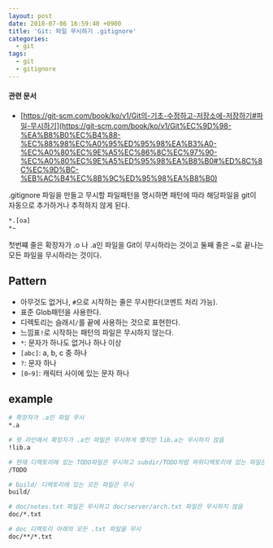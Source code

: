 ```yaml
---
layout: post
date: 2018-07-06 16:59:40 +0900
title: 'Git: 파일 무시하기 .gitignore'
categories:
  - git
tags:
  - git
  - gitignore
---
```


#### 관련 문서

- [https://git-scm.com/book/ko/v1/Git의-기초-수정하고-저장소에-저장하기#파일-무시하기](https://git-scm.com/book/ko/v1/Git%EC%9D%98-%EA%B8%B0%EC%B4%88-%EC%88%98%EC%A0%95%ED%95%98%EA%B3%A0-%EC%A0%80%EC%9E%A5%EC%86%8C%EC%97%90-%EC%A0%80%EC%9E%A5%ED%95%98%EA%B8%B0#%ED%8C%8C%EC%9D%BC-%EB%AC%B4%EC%8B%9C%ED%95%98%EA%B8%B0)

.gitignore 파일을 만들고 무시할 파일패턴을 명시하면 패턴에 따라 해당파일을 git이 자동으로 추가하거나 추적하지 않게 된다.

```bash
*.[oa]
*~
```

첫번쨰 줄은 확장자가 .o 나 .a인 파일을 Git이 무시하라는 것이고 둘째 줄은 ~로 끝나는 모든 파일을 무시하라는 것이다.

## Pattern

- 아무것도 없거나, `#`으로 시작하는 줄은 무시한다(코멘트 처리 가능).
- 표준 Glob패턴을 사용한다.
- 디렉토리는 슬래시`/`를 끝에 사용하는 것으로 표현한다.
- 느낌표`!`로 시작하는 패턴의 파일은 무시하지 않는다.
- `*`: 문자가 하나도 없거나 하나 이상
- `[abc]`: a, b, c 중 하나
- `?`: 문자 하나
- `[0~9]`: 캐릭터 사이에 있는 문자 하나

## example

```bash
# 확장자가 .a인 파일 무시
*.a

# 윗 라인에서 확장자가 .a인 파일은 무시하게 했지만 lib.a는 무시하지 않음
!lib.a

# 현재 디렉토리에 있는 TODO파일은 무시하고 subdir/TODO처럼 하위디렉토리에 있는 파일은 무시하지 않음
/TODO

# build/ 디렉토리에 있는 모든 파일은 무시
build/

# doc/notes.txt 파일은 무시하고 doc/server/arch.txt 파일은 무시하지 않음
doc/*.txt

# doc 디렉토리 아래의 모든 .txt 파일을 무시
doc/**/*.txt
```
